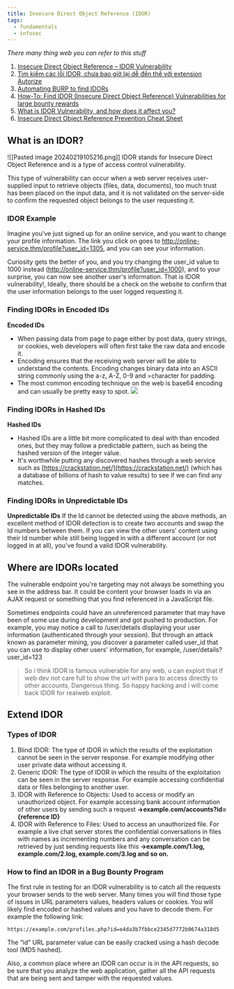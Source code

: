 ```yaml
---
title: Insecure Direct Object Reference (IDOR)
tags:
  - fundamentals
  - infosec
---
```

*There many thing web you can refer to this stuff*
1. [Insecure Direct Object Reference – IDOR Vulnerability](https://crashtest-security.com/insecure-direct-object-reference-idor/)
2. [Tìm kiếm các lỗi IDOR, chưa bao giờ lại dễ đến thế với extension Autorize](https://viblo.asia/p/tim-kiem-cac-loi-idor-chua-bao-gio-lai-de-den-the-voi-extension-autorize-gDVK2z02KLj)
3. [Automating BURP to find IDORs](https://medium.com/cyberverse/automating-burp-to-find-idors-2b3dbe9fa0b8)
4. [How-To: Find IDOR (Insecure Direct Object Reference) Vulnerabilities for large bounty rewards](https://www.bugcrowd.com/blog/how-to-find-idor-insecure-direct-object-reference-vulnerabilities-for-large-bounty-rewards/)
5. [What is IDOR Vulnerability, and how does it affect you?](https://infosecwriteups.com/what-is-idor-vulnerability-and-how-does-it-affect-you-85431d10f8fb)
6. [Insecure Direct Object Reference Prevention Cheat Sheet](https://cheatsheetseries.owasp.org/cheatsheets/Insecure_Direct_Object_Reference_Prevention_Cheat_Sheet.html)


##  What is an IDOR? 

![[Pasted image 20240219105216.png]]
IDOR stands for Insecure Direct Object Reference and is a type of access control vulnerability.

This type of vulnerability can occur when a web server receives user-supplied input to retrieve objects (files, data, documents), too much trust has been placed on the input data, and it is not validated on the server-side to confirm the requested object belongs to the user requesting it.

### IDOR Example
Imagine you've just signed up for an online service, and you want to change your profile information. The link you click on goes to http://online-service.thm/profile?user_id=1305, and you can see your information.

Curiosity gets the better of you, and you try changing the user_id value to 1000 instead (http://online-service.thm/profile?user_id=1000), and to your surprise, you can now see another user's information. That is IDOR vulnerability!, Ideally, there should be a check on the website to confirm that the user information belongs to the user logged requesting it.

### Finding IDORs in Encoded IDs
**Encoded IDs**
- When passing data from page to page either by post data, query strings, or cookies, web developers will often first take the raw data and encode it.
- Encoding ensures that the receiving web server will be able to understand the contents. Encoding changes binary data into an ASCII string commonly using the a-z, A-Z, 0-9 and =character for padding.
- The most common encoding technique on the web is base64 encoding and can usually be pretty easy to spot.
![](https://tryhackme-images.s3.amazonaws.com/user-uploads/5efe36fb68daf465530ca761/room-content/5f2cbe5c4ab4a274420bc9a9afc9202d.png)

### Finding IDORs in Hashed IDs
**Hashed IDs**
- Hashed IDs are a little bit more complicated to deal with than encoded ones, but they may follow a predictable pattern, such as being the hashed version of the integer value.
- It's worthwhile putting any discovered hashes through a web service such as [https://crackstation.net/](https://crackstation.net/) (which has a database of billions of hash to value results) to see if we can find any matches.

### Finding IDORs in Unpredictable IDs
**Unpredictable IDs**
If the Id cannot be detected using the above methods, an excellent method of IDOR detection is to create two accounts and swap the Id numbers between them. If you can view the other users' content using their Id number while still being logged in with a different account (or not logged in at all), you've found a valid IDOR vulnerability.

## Where are IDORs located
The vulnerable endpoint you're targeting may not always be something you see in the address bar. It could be content your browser loads in via an AJAX request or something that you find referenced in a JavaScript file. <br>

Sometimes endpoints could have an unreferenced parameter that may have been of some use during development and got pushed to production. For example, you may notice a call to /user/details displaying your user information (authenticated through your session). But through an attack known as parameter mining, you discover a parameter called user_id that you can use to display other users' information, for example, /user/details?user_id=123

>So i think IDOR is famous vulnerable for any web, u can exploit that if web dev not care full to show the url with para to access directly to other accounts, Dangerous thing. So happy hacking and i will come back IDOR for realweb exploit.

## Extend IDOR 

### Types of IDOR
1. Blind IDOR: The type of IDOR in which the results of the exploitation cannot be seen in the server response. For example modifying other user private data without accessing it.
2. Generic IDOR: The type of IDOR in which the results of the exploitation can be seen in the server response. For example accessing confidential data or files belonging to another user.
3. IDOR with Reference to Objects: Used to access or modify an unauthorized object. For example accessing bank account information of other users by sending such a request **→example.com/accounts?id={reference ID}**
4. IDOR with Reference to Files: Used to access an unauthorized file. For example a live chat server stores the confidential conversations in files with names as incrementing numbers and any conversation can be retrieved by just sending requests like this **→example.com/1.log, example.com/2.log, example.com/3.log and so on.**

### How to find an IDOR in a Bug Bounty Program
The first rule in testing for an IDOR vulnerability is to catch all the requests your browser sends to the web server. Many times you will find those type of issues in URL parameters values, headers values or cookies. You will likely find encoded or hashed values and you have to decode them. For example the following link:

    https://example.com/profiles.php?id=e4da3b7fbbce2345d7772b0674a318d5

The “id” URL parameter value can be easily cracked using a hash decode tool (MD5 hashed).

Also, a common place where an IDOR can occur is in the API requests, so be sure that you analyze the web application, gather all the API requests that are being sent and tamper with the requested values.